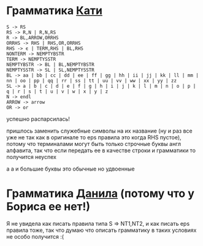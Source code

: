# Грамматика [Кати](https://github.com/rediska0123/fl_2020_spbu_spr/)
```
S -> RS
RS -> R,N | R,N,RS
R -> BL,ARROW,ORRHS
ORRHS -> RHS | RHS,OR,ORRHS
RHS -> ϵ | TERM,RHS | BL,RHS
NONTERM -> NEMPTYBSTR
TERM -> NEMPTYSSTR
NEMPTYBSTR -> BL | BL,NEMPTYBSTR
NEMPTYSSTR -> SL | SL,NEMPTYSSTR
BL -> aa | bb | cc | dd | ee | ff | gg | hh | ii | jj | kk | ll | mm | nn | oo | pp | qq | rr | ss | tt | uu | vv | ww | xx | yy | zz
SL -> a | b | c | d | e | f | g | h | i | j | k | l | m | n | o | p | q | r | s | t | u | v | w | x | y | z
N -> endl
ARROW -> arrow
OR -> or
```
успешно распарсилась!

пришлось заменить служебные символы на их название (ну и раз все уже не так как в оригинале то eps правила это когда RHS пустое), потому что терминалами могут быть только строчные буквы англ алфавита,
так что если передать ее в качестве строки и грамматики то получится неуспех

а а и большие буквы это обычные но удвоенные

# Грамматика [Данила](https://github.com/HandlessMidas/fl_2020_spbu_spr) (потому что у Бориса ее нет!)
Я не увидела как писать правила типа S => NT1,NT2,
и как писать eps правила тоже, так что думаю что описать грамматику в таких условиях не особо получится :(
